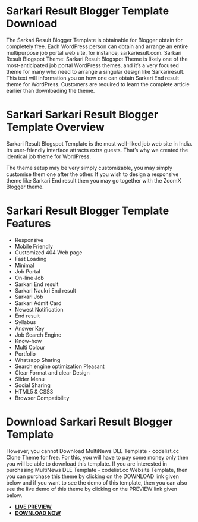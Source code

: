 # **Sarkari Result Blogger Template Download**

The Sarkari Result Blogger Template is obtainable for Blogger obtain for completely free. Each WordPress person can obtain and arrange an entire multipurpose job portal web site. for instance, sarkariesult.com.
Sarkari Result Blogspot Theme: Sarkari Result Blogspot Theme is likely one of the most-anticipated job portal WordPress themes, and it’s a very focused theme for many who need to arrange a singular design like Sarkariresult.
This text will information you on how one can obtain Sarkari End result theme for WordPress. Customers are required to learn the complete article earlier than downloading the theme.
 

# **Sarkari Sarkari Result Blogger Template​ Overview**

Sarkari Result Blogspot Template is the most well-liked job web site in India. Its user-friendly interface attracts extra guests. That’s why we created the identical job theme for WordPress.

The theme setup may be very simply customizable, you may simply customise them one after the other. If you wish to design a responsive theme like Sarkari End result then you may go together with the ZoomX Blogger theme.
 

# **Sarkari Result Blogger Template Features​**

* Responsive
* Mobile Friendly
* Customized 404 Web page
* Fast Loading
* Minimal
* Job Portal
* On-line Job
* Sarkari End result
* Sarkari Naukri End result
* Sarkari Job
* Sarkari Admit Card
* Newest Notification
* End result
* Syllabus
* Answer Key
* Job Search Engine
* Know-how
* Multi Colour
* Portfolio
* Whatsapp Sharing
* Search engine optimization Pleasant
* Clear Format and clear Design
* Slider Menu
* Social Sharing
* HTML5 & CSS3
* Browser Compatibility


# **Download Sarkari Result Blogger Template**
However, you cannot Download MultiNews DLE Template - codelist.cc Clone Theme for free. For this, you will have to pay some money only then you will be able to download this template.
If you are interested in purchasing MultiNews DLE Template - codelist.cc Website Template, then you can purchase this theme by clicking on the DOWNLOAD link given below and if you want to see the demo of this template, then you can also see the live demo of this theme by clicking on the PREVIEW link given below.

* **[LIVE PREVIEW](https://sarkariresulths.blogspot.com/)**
* **[DOWNLOAD NOW](https://store.codesome.net/items/sarkari-result-blogger-template/1004)**
